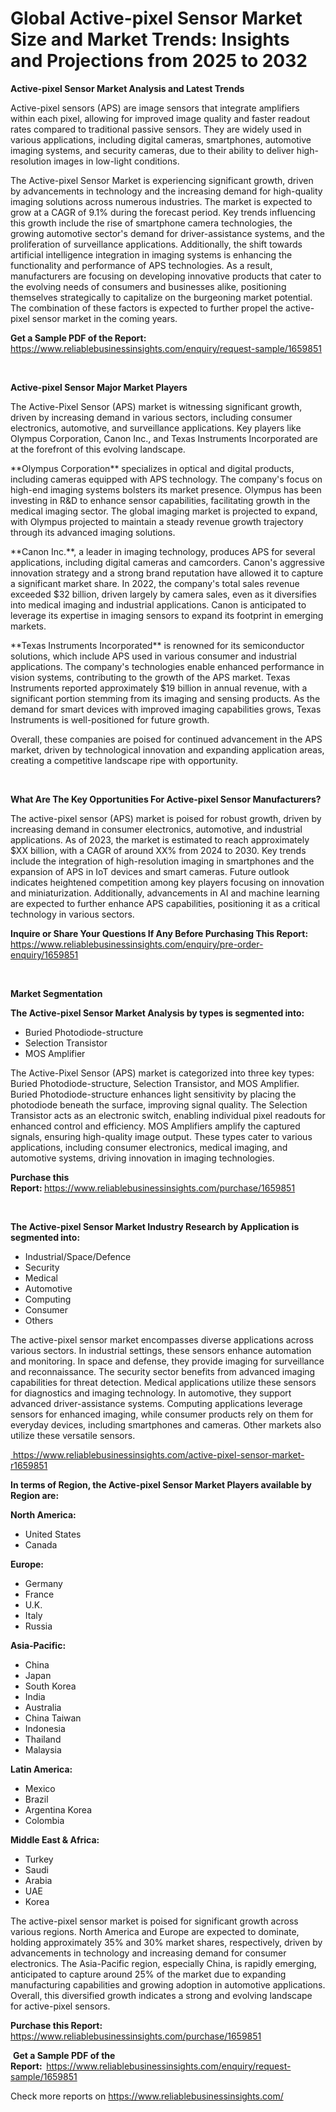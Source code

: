 <p><h1>Global Active-pixel Sensor Market Size and Market Trends: Insights and Projections from 2025 to 2032</h1></p><p><strong>Active-pixel Sensor Market Analysis and Latest Trends</strong></p>
<p><p>Active-pixel sensors (APS) are image sensors that integrate amplifiers within each pixel, allowing for improved image quality and faster readout rates compared to traditional passive sensors. They are widely used in various applications, including digital cameras, smartphones, automotive imaging systems, and security cameras, due to their ability to deliver high-resolution images in low-light conditions.</p><p>The Active-pixel Sensor Market is experiencing significant growth, driven by advancements in technology and the increasing demand for high-quality imaging solutions across numerous industries. The market is expected to grow at a CAGR of 9.1% during the forecast period. Key trends influencing this growth include the rise of smartphone camera technologies, the growing automotive sector's demand for driver-assistance systems, and the proliferation of surveillance applications. Additionally, the shift towards artificial intelligence integration in imaging systems is enhancing the functionality and performance of APS technologies. As a result, manufacturers are focusing on developing innovative products that cater to the evolving needs of consumers and businesses alike, positioning themselves strategically to capitalize on the burgeoning market potential. The combination of these factors is expected to further propel the active-pixel sensor market in the coming years.</p></p>
<p><strong>Get a Sample PDF of the Report:&nbsp;</strong> <a href="https://www.reliablebusinessinsights.com/enquiry/request-sample/1659851?utm_campaign=97&utm_medium=2&utm_source=Github&utm_content=ia&utm_term=17012025&utm_id=active-pixel-sensor">https://www.reliablebusinessinsights.com/enquiry/request-sample/1659851</a></p>
<p>&nbsp;</p>
<p><strong>Active-pixel Sensor Major Market Players</strong></p>
<p><p>The Active-Pixel Sensor (APS) market is witnessing significant growth, driven by increasing demand in various sectors, including consumer electronics, automotive, and surveillance applications. Key players like Olympus Corporation, Canon Inc., and Texas Instruments Incorporated are at the forefront of this evolving landscape.</p><p>**Olympus Corporation** specializes in optical and digital products, including cameras equipped with APS technology. The company's focus on high-end imaging systems bolsters its market presence. Olympus has been investing in R&D to enhance sensor capabilities, facilitating growth in the medical imaging sector. The global imaging market is projected to expand, with Olympus projected to maintain a steady revenue growth trajectory through its advanced imaging solutions.</p><p>**Canon Inc.**, a leader in imaging technology, produces APS for several applications, including digital cameras and camcorders. Canon's aggressive innovation strategy and a strong brand reputation have allowed it to capture a significant market share. In 2022, the company's total sales revenue exceeded $32 billion, driven largely by camera sales, even as it diversifies into medical imaging and industrial applications. Canon is anticipated to leverage its expertise in imaging sensors to expand its footprint in emerging markets.</p><p>**Texas Instruments Incorporated** is renowned for its semiconductor solutions, which include APS used in various consumer and industrial applications. The company's technologies enable enhanced performance in vision systems, contributing to the growth of the APS market. Texas Instruments reported approximately $19 billion in annual revenue, with a significant portion stemming from its imaging and sensing products. As the demand for smart devices with improved imaging capabilities grows, Texas Instruments is well-positioned for future growth.</p><p>Overall, these companies are poised for continued advancement in the APS market, driven by technological innovation and expanding application areas, creating a competitive landscape ripe with opportunity.</p></p>
<p>&nbsp;</p>
<p><strong>What Are The Key Opportunities For Active-pixel Sensor Manufacturers?</strong></p>
<p><p>The active-pixel sensor (APS) market is poised for robust growth, driven by increasing demand in consumer electronics, automotive, and industrial applications. As of 2023, the market is estimated to reach approximately $XX billion, with a CAGR of around XX% from 2024 to 2030. Key trends include the integration of high-resolution imaging in smartphones and the expansion of APS in IoT devices and smart cameras. Future outlook indicates heightened competition among key players focusing on innovation and miniaturization. Additionally, advancements in AI and machine learning are expected to further enhance APS capabilities, positioning it as a critical technology in various sectors.</p></p>
<p><strong>Inquire or Share Your Questions If Any Before Purchasing This Report:</strong> <a href="https://www.reliablebusinessinsights.com/enquiry/pre-order-enquiry/1659851?utm_campaign=97&utm_medium=2&utm_source=Github&utm_content=ia&utm_term=17012025&utm_id=active-pixel-sensor">https://www.reliablebusinessinsights.com/enquiry/pre-order-enquiry/1659851</a></p>
<p>&nbsp;</p>
<p><strong>Market Segmentation</strong></p>
<p><strong>The Active-pixel Sensor Market Analysis by types is segmented into:</strong></p>
<p><ul><li>Buried Photodiode-structure</li><li>Selection Transistor</li><li>MOS Amplifier</li></ul></p>
<p><p>The Active-Pixel Sensor (APS) market is categorized into three key types: Buried Photodiode-structure, Selection Transistor, and MOS Amplifier. Buried Photodiode-structure enhances light sensitivity by placing the photodiode beneath the surface, improving signal quality. The Selection Transistor acts as an electronic switch, enabling individual pixel readouts for enhanced control and efficiency. MOS Amplifiers amplify the captured signals, ensuring high-quality image output. These types cater to various applications, including consumer electronics, medical imaging, and automotive systems, driving innovation in imaging technologies.</p></p>
<p><strong>Purchase this Report:&nbsp;</strong><a href="https://www.reliablebusinessinsights.com/purchase/1659851?utm_campaign=97&utm_medium=2&utm_source=Github&utm_content=ia&utm_term=17012025&utm_id=active-pixel-sensor">https://www.reliablebusinessinsights.com/purchase/1659851</a></p>
<p>&nbsp;</p>
<p><strong>The Active-pixel Sensor Market Industry Research by Application is segmented into:</strong></p>
<p><ul><li>Industrial/Space/Defence</li><li>Security</li><li>Medical</li><li>Automotive</li><li>Computing</li><li>Consumer</li><li>Others</li></ul></p>
<p><p>The active-pixel sensor market encompasses diverse applications across various sectors. In industrial settings, these sensors enhance automation and monitoring. In space and defense, they provide imaging for surveillance and reconnaissance. The security sector benefits from advanced imaging capabilities for threat detection. Medical applications utilize these sensors for diagnostics and imaging technology. In automotive, they support advanced driver-assistance systems. Computing applications leverage sensors for enhanced imaging, while consumer products rely on them for everyday devices, including smartphones and cameras. Other markets also utilize these versatile sensors.</p></p>
<p><a href="https://www.reliablebusinessinsights.com/active-pixel-sensor-market-r1659851?utm_campaign=97&utm_medium=2&utm_source=Github&utm_content=ia&utm_term=17012025&utm_id=active-pixel-sensor">&nbsp;https://www.reliablebusinessinsights.com/active-pixel-sensor-market-r1659851</a></p>
<p><strong>In terms of Region, the Active-pixel Sensor Market Players available by Region are:</strong></p>
<p>
    <p> <strong> North America: </strong>
        <ul>
            <li>United States</li>
            <li>Canada</li>
        </ul>
        </p> 
    <p> <strong> Europe: </strong>
        <ul>
            <li>Germany</li>
            <li>France</li>
            <li>U.K.</li>
            <li>Italy</li>
            <li>Russia</li>
        </ul>
        </p> 
    <p> <strong> Asia-Pacific: </strong>
        <ul>
            <li>China</li>
            <li>Japan</li>
            <li>South Korea</li>
            <li>India</li>
            <li>Australia</li>
            <li>China Taiwan</li>
            <li>Indonesia</li>
            <li>Thailand</li>
            <li>Malaysia</li>
        </ul>
        </p> 
    <p> <strong> Latin America: </strong>
        <ul>
            <li>Mexico</li>
            <li>Brazil</li>
            <li>Argentina Korea</li>
            <li>Colombia</li>
        </ul>
        </p> 
    <p> <strong> Middle East & Africa: </strong>
        <ul>
            <li>Turkey</li>
            <li>Saudi</li>
            <li>Arabia</li>
            <li>UAE</li>
            <li>Korea</li>
        </ul>
    </p>
    </p>
<p><p>The active-pixel sensor market is poised for significant growth across various regions. North America and Europe are expected to dominate, holding approximately 35% and 30% market shares, respectively, driven by advancements in technology and increasing demand for consumer electronics. The Asia-Pacific region, especially China, is rapidly emerging, anticipated to capture around 25% of the market due to expanding manufacturing capabilities and growing adoption in automotive applications. Overall, this diversified growth indicates a strong and evolving landscape for active-pixel sensors.</p></p>
<p><strong>Purchase this Report: </strong><a href="https://www.reliablebusinessinsights.com/purchase/1659851?utm_campaign=97&utm_medium=2&utm_source=Github&utm_content=ia&utm_term=17012025&utm_id=active-pixel-sensor">https://www.reliablebusinessinsights.com/purchase/1659851</a></p>
<p>&nbsp;<strong>Get a Sample PDF of the Report:&nbsp;&nbsp;</strong><a href="https://www.reliablebusinessinsights.com/enquiry/request-sample/1659851?utm_campaign=97&utm_medium=2&utm_source=Github&utm_content=ia&utm_term=17012025&utm_id=active-pixel-sensor">https://www.reliablebusinessinsights.com/enquiry/request-sample/1659851</a></p>
<p><strong></strong></p>
<p>Check more reports on <a href="https://www.reliablebusinessinsights.com/?utm_campaign=97&utm_medium=2&utm_source=Github&utm_content=ia&utm_term=17012025&utm_id=active-pixel-sensor">https://www.reliablebusinessinsights.com/</a></p>